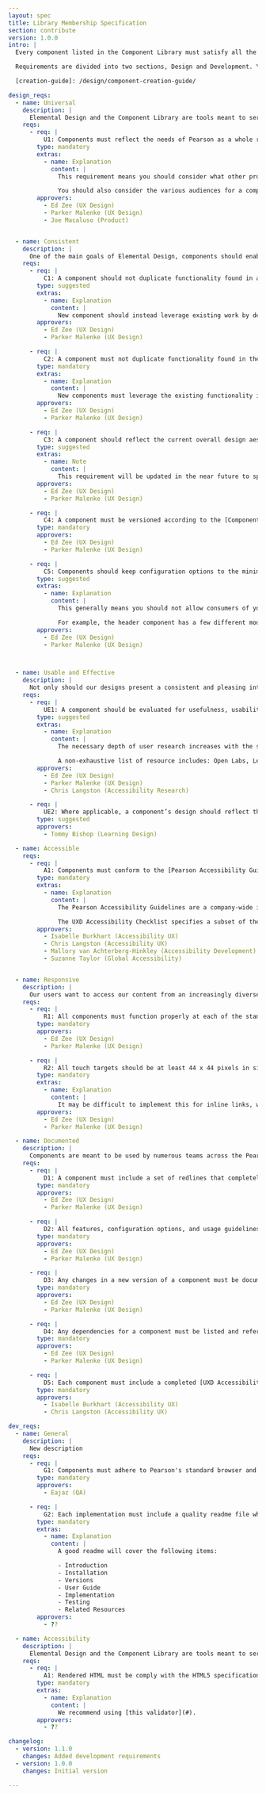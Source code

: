 ```yaml
---
layout: spec
title: Library Membership Specification
section: contribute
version: 1.0.0
intro: |
  Every component listed in the Component Library must satisfy all the requirements contained in this document. To learn about submitting components for inclusion see the [Component Creation Guide][creation-guide].

  Requirements are divided into two sections, Design and Development. Your component definition will be approved based on the design requirements and the implementation is approved based on the development requirements.

  [creation-guide]: /design/component-creation-guide/

design_reqs:
  - name: Universal
    description: |
      Elemental Design and the Component Library are tools meant to serve the entirety of Pearson's next gen educational ecosystem.
    reqs:
      - req: |
          U1: Components must reflect the needs of Pearson as a whole rather than just the needs of one product.
        type: mandatory
        extras:
          - name: Explanation
            content: |
              This requirement means you should consider what other products might also use a component and how that could change your design. It's a best practice to engage other teams mock up the component in several different product contexts.

              You should also consider the various audiences for a component (student, instructor). Where possible, a component should be designed to work for the broadest group of users, rather than specifically for one audience.
        approvers:
          - Ed Zee (UX Design)
          - Parker Malenke (UX Design)
          - Joe Macaluso (Product)


  - name: Consistent
    description: |
      One of the main goals of Elemental Design, components should enable a variety of teams to work on different aspects of the Pearson ecosystem while still producing a consistent, coherent, and accessible experience.
    reqs:
      - req: |
          C1: A component should not duplicate functionality found in an existing component, either in whole or in part.
        type: suggested
        extras:
          - name: Explanation
            content: |
              New component should instead leverage existing work by declaring dependencies on useful components which are already in the library.
        approvers:
          - Ed Zee (UX Design)
          - Parker Malenke (UX Design)

      - req: |
          C2: A component must not duplicate functionality found in the following components: [Buttons](/design/c/buttons), [Breakpoints](/design/c/breakpoints), [Colors](/design/c/colors), [Icons](/design/c/icons), or [Typography](/design/c/typography).
        type: mandatory
        extras:
          - name: Explanation
            content: |
              New components must leverage the existing functionality in these components by declaring them as dependencies, where needed.
        approvers:
          - Ed Zee (UX Design)
          - Parker Malenke (UX Design)

      - req: |
          C3: A component should reflect the current overall design aesthetic in use across the next gen products (e.g. Console, ILP, Pi, Exchange).
        type: suggested
        extras:
          - name: Note
            content: |
              This requirement will be updated in the near future to specify that components must align with the rebranded visual aesthetic (currently in progress). Rebranded components will also need to support the Pearson Brand Accessibility Guidelines.
        approvers:
          - Ed Zee (UX Design)
          - Parker Malenke (UX Design)

      - req: |
          C4: A component must be versioned according to the [Component Versioning Specification](/design/component-versioning).
        type: mandatory
        approvers:
          - Ed Zee (UX Design)
          - Parker Malenke (UX Design)

      - req: |
          C5: Components should keep configuration options to the minimum possible.
        type: suggested
        extras:
          - name: Explanation
            content: |
              This generally means you should not allow consumers of your component to customize the appearance, style, or behavior or the component. Only add options when different modes or configurable features are needed to meet the core purpose of the component.

              For example, the header component has a few different modes which are needed to meet the use cases of a signed out user vs. a signed in user. This is appropriate configuration. On the other hand, options to change the color, font, or corner styles of a component are extraneous and will perpetuate a fractured and disjointed experience.
        approvers:
          - Ed Zee (UX Design)
          - Parker Malenke (UX Design)



  - name: Usable and Effective
    description: |
      Not only should our designs present a consistent and pleasing interface, but an intuitive and understandable one as well.
    reqs:
      - req: |
          UE1: A component should be evaluated for usefulness, usability, and accessibility through feedback from users with the widest possible range of abilities.
        type: suggested
        extras:
          - name: Explanation
            content: |
              The necessary depth of user research increases with the scale, complexity, and novelty of a component. Atomic components such as simple buttons may only require internal documentation (including a UXD Accessibility Checklist). More complex components should be evaluated internally and externally through user feedback. Contact a User Experience Researcher if you have questions about the appropriateness of research for your component design.

              A non-exhaustive list of resource includes: Open Labs, Learning Design Research, Student and Educator Advisory Boards, and dedicated UX Research. Also, don't forget about the extensive collection of previous reports and findings.
        approvers:
          - Ed Zee (UX Design)
          - Parker Malenke (UX Design)
          - Chris Langston (Accessibility Research)

      - req: |
          UE2: Where applicable, a component’s design should reflect the [Learning Design Principles](https://neo.pearson.com/groups/learning-design-higher-education/projects/learning-design-principles).
        type: suggested
        approvers:
          - Tommy Bishop (Learning Design)

  - name: Accessible
    reqs:
      - req: |
          A1: Components must conform to the [Pearson Accessibility Guidelines](http://wps.pearsoned.com/accessibility/115/29601/7577872.cw/index.html) (PAG). Designers must provide a [UXD Accessibility Checklist](https://docs.google.com/a/pearson.com/document/d/1Hqa-p_CePJ4x7O7ALOCWM88OaeODx9dP6gEko00sdxs/edit?usp=sharing) with each component that ensures that PAG has been considered during the design phase. This checklist also functions as fulfillment of PAG 42 - Documentation of Accessibility.
        type: mandatory
        extras:
          - name: Explanation
            content: |
              The Pearson Accessibility Guidelines are a company-wide implementation of the Web Content Accessibility Guidelines (WCAG) 2.0. WCAG 2.0 is a global product of the Worldwide Web Consortium that mandates specific accessibility minima and features for compliance at Levels A, AA, and AAA. The Pearson Accessibility Guidelines ensure Level AA compliance by providing a design and development framework of 42 guidelines specific to learner needs and Pearson products.

              The UXD Accessibility Checklist specifies a subset of the 42 Pearson Accessibility Guidelines which **must** be addressed during the design phase. Not every item on the UXD Accessibility Checklist will apply to every design. However, each should be carefully considered and documented for clarity and to ensure the accessibility needs of the component are understood downstream.
        approvers:
          - Isabelle Burkhart (Accessibility UX)
          - Chris Langston (Accessibility UX)
          - Mallory van Achterberg-Hinkley (Accessibility Development)
          - Suzanne Taylor (Global Accessibility)


  - name: Responsive
    description: |
      Our users want to access our content from an increasingly diverse array of devices. Responsive design is a tried a true technique for delivering the optimal experience to each user regardless of their device.
    reqs:
      - req: |
          R1: All components must function properly at each of the standard breakpoints defined in the [Breakpoints component](/design/c/breakpoints/).
        type: mandatory
        approvers:
          - Ed Zee (UX Design)
          - Parker Malenke (UX Design)

      - req: |
          R2: All touch targets should be at least 44 x 44 pixels in size (minimum dimensions 36 x 36 pixels).
        type: mandatory
        extras:
          - name: Explanation
            content: |
              It may be difficult to implement this for inline links, which can typically be excepted from this requirement.
        approvers:
          - Ed Zee (UX Design)
          - Parker Malenke (UX Design)

  - name: Documented
    description: |
      Components are meant to be used by numerous teams across the Pearson organization; it's important for these consumers to completely understand a component without resorting to ad hoc meetings or other private channels of communication.
    reqs:
      - req: |
          D1: A component must include a set of redlines that completely detail every aspect of the design and behavior.
        type: mandatory
        approvers:
          - Ed Zee (UX Design)
          - Parker Malenke (UX Design)

      - req: |
          D2: All features, configuration options, and usage guidelines for a component must be documented.
        type: mandatory
        approvers:
          - Ed Zee (UX Design)
          - Parker Malenke (UX Design)

      - req: |
          D3: Any changes in a new version of a component must be documented in a changelog.
        type: mandatory
        approvers:
          - Ed Zee (UX Design)
          - Parker Malenke (UX Design)

      - req: |
          D4: Any dependencies for a component must be listed and referenced at each place where they are used in the design.
        type: mandatory
        approvers:
          - Ed Zee (UX Design)
          - Parker Malenke (UX Design)

      - req: |
          D5: Each component must include a completed [UXD Accessibility Checklist](https://docs.google.com/a/pearson.com/document/d/1Hqa-p_CePJ4x7O7ALOCWM88OaeODx9dP6gEko00sdxs/edit?usp=sharing).
        type: mandatory
        approvers:
          - Isabelle Burkhart (Accessibility UX)
          - Chris Langston (Accessibility UX)

dev_reqs:
  - name: General
    description: |
      New description
    reqs:
      - req: |
          G1: Components must adhere to Pearson's standard browser and device support policies. See [this Neo page for the latest standards](https://neo.pearson.com/groups/css/).
        type: mandatory
        approvers:
          - Eajaz (QA)

      - req: |
          G2: Each implementation must include a quality readme file which will help other teams install and use the component.
        type: mandatory
        extras:
          - name: Explanation
            content: |
              A good readme will cover the following items:

              - Introduction
              - Installation
              - Versions
              - User Guide
              - Implementation
              - Testing
              - Related Resources
        approvers:
          - ??

  - name: Accessibility
    description: |
      Elemental Design and the Component Library are tools meant to serve the entirety of Pearson's next gen educational ecosystem.
    reqs:
      - req: |
          A1: Rendered HTML must be comply with the HTML5 specification.
        type: mandatory
        extras:
          - name: Explanation
            content: |
              We recommend using [this validator](#).
        approvers:
          - ??

changelog:
  - version: 1.1.0
    changes: Added development requirements
  - version: 1.0.0
    changes: Initial version

---
```

